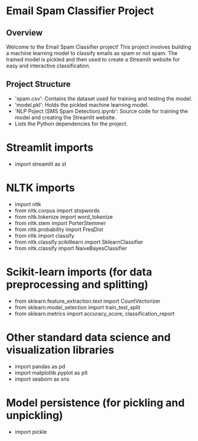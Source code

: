 # Email Spam Classifier Project

## Overview

Welcome to the Email Spam Classifier project! This project involves building a machine learning model to classify emails as spam or not spam. The trained model is pickled and then used to create a Streamlit website for easy and interactive classification.

## Project Structure

- 'spam.csv': Contains the dataset used for training and testing the model.
- 'model.pkl': Holds the pickled machine learning model.
- 'NLP Poject (SMS Spam Detection).ipynb': Source code for training the model and creating the Streamlit website.
- Lists the Python dependencies for the project.

# Streamlit imports
* import streamlit as st

# NLTK imports
* import nltk
* from nltk.corpus import stopwords
* from nltk.tokenize import word_tokenize
* from nltk.stem import PorterStemmer
* from nltk.probability import FreqDist
* from nltk import classify
* from nltk.classify.scikitlearn import SklearnClassifier
* from nltk.classify import NaiveBayesClassifier

# Scikit-learn imports (for data preprocessing and splitting)
* from sklearn.feature_extraction.text import CountVectorizer
* from sklearn.model_selection import train_test_split
* from sklearn.metrics import accuracy_score, classification_report

# Other standard data science and visualization libraries
* import pandas as pd
* import matplotlib.pyplot as plt
* import seaborn as sns

# Model persistence (for pickling and unpickling)
* import pickle
